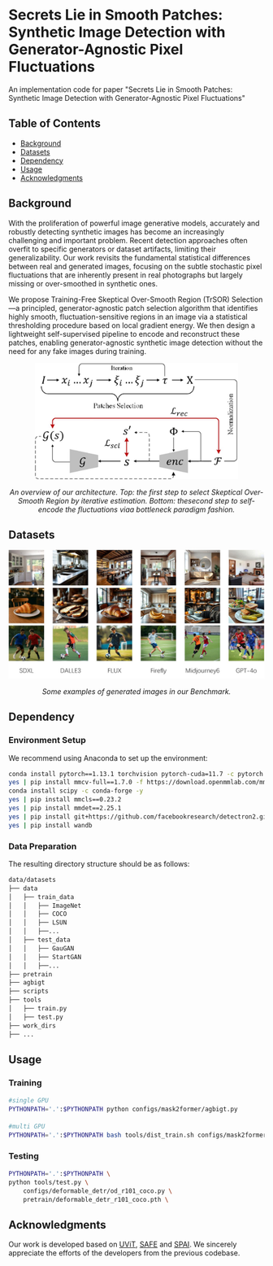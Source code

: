 # Secrets Lie in Smooth Patches: Synthetic Image Detection with Generator-Agnostic Pixel Fluctuations

An implementation code for paper "Secrets Lie in Smooth Patches: Synthetic Image Detection with Generator-Agnostic Pixel Fluctuations"


## Table of Contents

- [Background](#background)
- [Datasets](#datasets)
- [Dependency](#dependency)
- [Usage](#usage)
- [Acknowledgments](#acknowledgments)


## Background

With the proliferation of powerful image generative models, accurately and robustly detecting synthetic images has become an increasingly challenging and important problem. Recent detection approaches often overfit to specific generators or dataset artifacts, limiting their generalizability. Our work revisits the fundamental statistical differences between real and generated images, focusing on the subtle stochastic pixel fluctuations that are inherently present in real photographs but largely missing or over-smoothed in synthetic ones.

We propose Training-Free Skeptical Over-Smooth Region (TrSOR) Selection—a principled, generator-agnostic patch selection algorithm that identifies highly smooth, fluctuation-sensitive regions in an image via a statistical thresholding procedure based on local gradient energy. We then design a lightweight self-supervised pipeline to encode and reconstruct these patches, enabling generator-agnostic synthetic image detection without the need for any fake images during training.

<p align='center'>  
  <img src='Figure/model.jpg' width='400'/>
</p>

<p align='center'>  
  <em>An overview of our architecture. Top: the first step to select Skeptical Over-Smooth Region by iterative estimation. Bottom: thesecond step to self-encode the fluctuations viaa bottleneck paradigm fashion.
</em>
</p>

## Datasets
<p align='center'>  
  <img src='Figure/data.jpg' width='600'/>
</p>



<p align='center'>  
  <em>Some examples of generated images in our Benchmark.
</em>
</p>


## Dependency

### Environment Setup
We recommend using Anaconda to set up the environment:

``` bash
conda install pytorch==1.13.1 torchvision pytorch-cuda=11.7 -c pytorch -c nvidia -y
yes | pip install mmcv-full==1.7.0 -f https://download.openmmlab.com/mmcv/dist/cu117/torch1.13/index.html
conda install scipy -c conda-forge -y
yes | pip install mmcls==0.23.2
yes | pip install mmdet==2.25.1
yes | pip install git+https://github.com/facebookresearch/detectron2.git
yes | pip install wandb
```
### Data Preparation
The resulting directory structure should be as follows:

``` bash
data/datasets
├── data
│   ├── train_data
│   │   ├── ImageNet
│   │   ├── COCO
│   │   ├── LSUN
│   │   ├──...
│   ├── test_data
│   │   ├── GauGAN
│   │   ├── StartGAN
│   │   ├──...
├── pretrain
├── agbigt
├── scripts
├── tools
│   ├── train.py
│   ├── test.py
├── work_dirs
├── ...
```

## Usage

### Training

```bash
#single GPU
PYTHONPATH='.':$PYTHONPATH python configs/mask2former/agbigt.py

#multi GPU
PYTHONPATH='.':$PYTHONPATH bash tools/dist_train.sh configs/mask2former/agbigt.py 4
```

### Testing

```bash
PYTHONPATH='.':$PYTHONPATH \
python tools/test.py \
    configs/deformable_detr/od_r101_coco.py \
    pretrain/deformable_detr_r101_coco.pth \
```

## Acknowledgments

Our work is developed based on [UViT](https://github.com/baofff/U-ViT), [SAFE](https://github.com/Ouxiang-Li/SAFE/) and [SPAI](https://mever-team.github.io/spai). We sincerely appreciate the efforts of the developers from the previous codebase.

